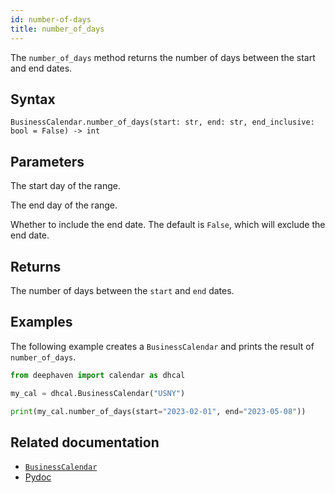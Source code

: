 ```yaml
---
id: number-of-days
title: number_of_days
---
```


The `number_of_days` method returns the number of days between the start and end dates.

## Syntax

```
BusinessCalendar.number_of_days(start: str, end: str, end_inclusive: bool = False) -> int
```

## Parameters

<ParamTable>
<Param name="start" type="str">

The start day of the range.

</Param>
<Param name="end" type="str">

The end day of the range.

</Param>
<Param name="end_inclusive" type="bool">

Whether to include the end date. The default is `False`, which will exclude the end date.

</Param>
</ParamTable>

## Returns

The number of days between the `start` and `end` dates.

## Examples

The following example creates a `BusinessCalendar` and prints the result of `number_of_days`.

```python skip-test
from deephaven import calendar as dhcal

my_cal = dhcal.BusinessCalendar("USNY")

print(my_cal.number_of_days(start="2023-02-01", end="2023-05-08"))
```

## Related documentation

- [`BusinessCalendar`](../business-calendar/BusinessCalendar.md)
- [Pydoc](https://deephaven.io/core/pydoc/code/deephaven.calendar.html#deephaven.calendar.Calendar.number_of_days)

